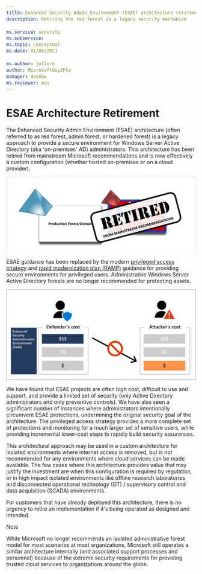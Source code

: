 ```yaml
---
title: Enhanced Security Admin Environment (ESAE) architecture retirement
description: Retiring the red forest as a legacy security mechanism

ms.service: security
ms.subservice: 
ms.topic: conceptual
ms.date: 01/06/2021

ms.author: joflore
author: MicrosoftGuyJFlo
manager: daveba
ms.reviewer: mas
---
```

# ESAE Architecture Retirement

The Enhanced Security Admin Environment (ESAE) architecture (often referred to as red forest, admin forest, or hardened forest) is a legacy approach to provide a secure environment for Windows Server Active Directory (aka 'on-premises' AD) administrators. This architecture has been retired from mainstream Microsoft recommendations and is now effectively a custom configuration (whether hosted on-premises or on a cloud provider).

![Retirement of ESAE notification](./media/esae-retirement/retirement.png)

ESAE guidance has been replaced by the modern [privileged access strategy](privileged-access-strategy.md) and [rapid modernization plan (RAMP)](security-rapid-modernization-plan.md) guidance for providing secure environments for privileged users. Administrative Windows Server Active Directory forests are no longer recommended for protecting assets.

![PLACEHOLDER](./media/esae-retirement/defender-vs-attacker-cost.png)

We have found that ESAE projects are often high cost, difficult to use and support, and provide a limited set of security (only Active Directory administrators and only preventive controls). We have also seen a significant number of instances where administrators intentionally circumvent ESAE protections, undermining the original security goal of the architecture. The privileged access strategy provides a more complete set of protections and monitoring for a much larger set of sensitive users, while providing incremental lower-cost steps to rapidly build security assurances.

This architectural approach may be used in a custom architecture for isolated environments where internet access is removed, but is not recommended for any environments where cloud services can be made available. The few cases where this architecture provides value that may justify the investment are when this configuration is required by regulation, or in high impact isolated environments like offline research laboratories and disconnected operational technology (OT) / supervisory control and data acquisition (SCADA) environments.

For customers that have already deployed this architecture, there is no urgency to retire an implementation if it's being operated as designed and intended.

> [!NOTE]
> While Microsoft no longer recommends an isolated administrative forest model for most scenarios at most organizations, Microsoft still operates a similar architecture internally (and associated support processes and personnel) because of the extreme security requirements for providing trusted cloud services to organizations around the globe.
